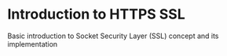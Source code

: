 # Introduction to HTTPS SSL

Basic introduction to Socket Security Layer (SSL) concept and its implementation
